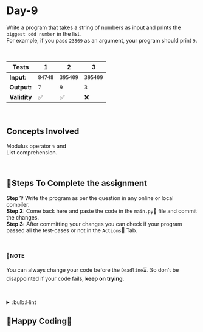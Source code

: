 # Day-9

Write a program that takes a string of numbers as input and prints the `biggest odd number` in the list.  
For example, if you pass `23569` as an argument, your program should print `9`.   

&nbsp;
&nbsp;

**Tests** | **1** | **2** | **3**
--- | --- | --- | --- 
**Input:** | `84748` | `395409` | `395409` 
**Output:** | `7` | `9` | `3` 
**Validity** | :white_check_mark: | :white_check_mark: | :x: 

&nbsp;

## Concepts Involved
Modulus operator `%` and  
List comprehension.  

&nbsp;
&nbsp;

## :scroll:Steps To Complete the assignment
**Step 1:** Write the program as per the question in any online or local compiler.  
**Step 2:** Come back here and paste the code in the `main.py`:apple: file and commit the changes.  
**Step 3:** After committing your changes you can check if your program passed all the test-cases or not in the `Actions`:green_apple: Tab.  

&nbsp;
&nbsp;

#### :pushpin:**NOTE**
You can always change your code before the `Deadline`:hourglass:. So don't be disappointed if your code fails, **keep on trying**.  

&nbsp;
&nbsp;

<details>
<summary>:bulb:Hint</summary>
<br>
https://www.w3schools.com/python/python_lists_comprehension.asp<br>
https://www.geeksforgeeks.org/what-is-a-modulo-operator-in-python/<br>
</details>

## :tada:Happy Coding:tada:

